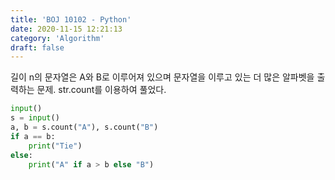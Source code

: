 ```yaml
---
title: 'BOJ 10102 - Python'
date: 2020-11-15 12:21:13
category: 'Algorithm'
draft: false
---
```

길이 n의 문자열은 A와 B로 이루어져 있으며 문자열을 이루고 있는 더 많은 알파벳을 출력하는 문제. str.count를 이용하여 풀었다.
```python
input()
s = input()
a, b = s.count("A"), s.count("B")
if a == b:
    print("Tie")
else:
    print("A" if a > b else "B")

```